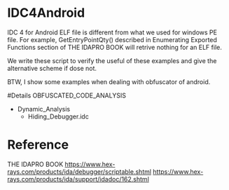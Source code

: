 # IDC4Android

IDC 4 for Android ELF file is different from what we used for windows PE file. For example, GetEntryPointQty() described in Enumerating Exported Functions section of THE IDAPRO BOOK will retrive nothing for an ELF file.


We write these script to verify the useful of these examples and give the alternative scheme if dose not.

BTW, I show some examples when dealing with obfuscator of android.


#Details
OBFUSCATED_CODE_ANALYSIS
  - Dynamic_Analysis
    - Hiding_Debugger.idc 


# Reference

THE IDAPRO BOOK
https://www.hex-rays.com/products/ida/debugger/scriptable.shtml
https://www.hex-rays.com/products/ida/support/idadoc/162.shtml

